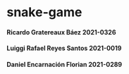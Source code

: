 # snake-game

<h4> Ricardo Gratereaux Báez 2021-0326 </h4>
<h4> Luiggi Rafael Reyes Santos 2021-0019 </h4>
<h4> Daniel Encarnación Florian 2021-0289 </h4>
